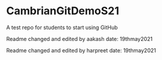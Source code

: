 # CambrianGitDemoS21
A test repo for students to start using GitHub

Readme changed and edited by aakash date: 19thmay2021


Readme changed and edited by harpreet date: 19thmay2021

